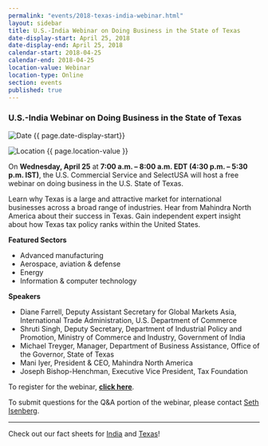 ```yaml
---
permalink: "events/2018-texas-india-webinar.html"
layout: sidebar
title: U.S.-India Webinar on Doing Business in the State of Texas
date-display-start: April 25, 2018
date-display-end: April 25, 2018
calendar-start: 2018-04-25
calendar-end: 2018-04-25
location-value: Webinar
location-type: Online
section: events
published: true
---
```


### U.S.-India Webinar on Doing Business in the State of Texas

![Date](https://google.github.io/material-design-icons/action/svg/design/ic_event_24px.svg "Date") {{ page.date-display-start}}

![Location](http://google.github.io/material-design-icons/social/svg/design/ic_location_city_24px.svg "Location") {{ page.location-value }}

On **Wednesday, April 25** at **7:00 a.m. – 8:00 a.m. EDT (4:30 p.m. – 5:30 p.m. IST)**, the U.S. Commercial Service and SelectUSA will host a free webinar on doing business in the U.S. State of Texas. 

Learn why Texas is a large and attractive market for international businesses across a broad range of industries. Hear from Mahindra North America about their success in Texas. Gain independent expert insight about how Texas tax policy ranks within the United States.

**Featured Sectors**
* Advanced manufacturing
* Aerospace, aviation & defense
* Energy
* Information & computer technology

**Speakers**
* Diane Farrell, Deputy Assistant Secretary for Global Markets Asia, International Trade Administration, U.S. Department of Commerce
* Shruti Singh, Deputy Secretary, Department of Industrial Policy and Promotion, Ministry of Commerce and Industry, Government of India
* Michael Treyger, Manager, Department of Business Assistance, Office of the Governor, State of Texas
* Mani Iyer, President & CEO, Mahindra North America
* Joseph Bishop-Henchman, Executive Vice President, Tax Foundation

To register for the webinar, **[click here](http://go.usa.gov/xQTHw)**.

To submit questions for the Q&A portion of the webinar, please contact [Seth Isenberg](mailto:seth.isenberg@trade.gov).

---

Check out our fact sheets for [India](https://www.selectusa.gov/country-fact-sheet/India) and [Texas](https://www.selectusa.gov/state-fact-sheet/Texas)!
